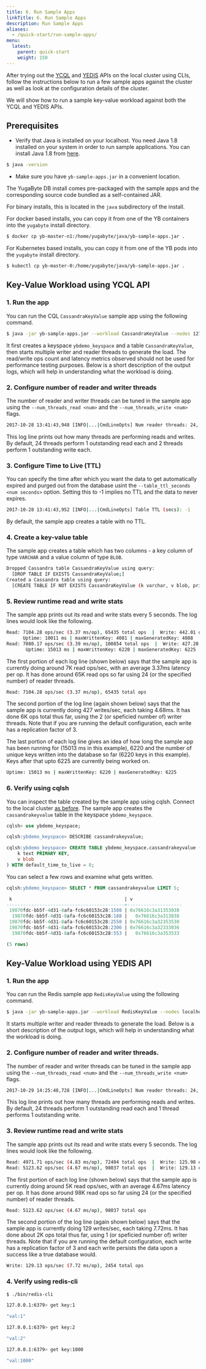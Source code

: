 ```yaml
---
title: 6. Run Sample Apps
linkTitle: 6. Run Sample Apps
description: Run Sample Apps
aliases:
  - /quick-start/run-sample-apps/
menu:
  latest:
    parent: quick-start
    weight: 150
---
```


After trying out the [YCQL](../test-cassandra/) and [YEDIS](../test-redis/) APIs on the local cluster using CLIs, follow the instructions below to run a few sample apps against the cluster as well as look at the configuration details of the cluster.

We will show how to run a sample key-value workload against both the YCQL and YEDIS APIs.

## Prerequisites

- Verify that Java is installed on your localhost. You need Java 1.8 installed on your system in order to run sample applications. You can install Java 1.8 from [here](http://www.oracle.com/technetwork/java/javase/downloads/jdk8-downloads-2133151.html).

```{.sh .copy .separator-dollar}
$ java -version
```

- Make sure you have `yb-sample-apps.jar` in a convenient location.

The YugaByte DB install comes pre-packaged with the sample apps and the corresponding source code bundled as a self-contained JAR. 

For binary installs, this is located in the `java` subdirectory of the install. 

For docker based installs, you can copy it from one of the YB containers into the `yugabyte` install directory.

```{.sh .copy .separator-dollar}
$ docker cp yb-master-n1:/home/yugabyte/java/yb-sample-apps.jar .
```

For Kubernetes based installs, you can copy it from one of the YB pods into the `yugabyte` install directory.

```{.sh .copy .separator-dollar}
$ kubectl cp yb-master-0:/home/yugabyte/java/yb-sample-apps.jar .
```


## Key-Value Workload using YCQL API

### 1. Run the app

You can run the CQL `CassandraKeyValue` sample app using the following command.

```{.sh .copy .separator-dollar}
$ java -jar yb-sample-apps.jar --workload CassandraKeyValue --nodes 127.0.0.1:9042
```

It first creates a keyspace `ybdemo_keyspace` and a table `CassandraKeyValue`, then starts multiple writer and reader threads to generate the load. The read/write ops count and latency metrics observed should not be used for performance testing purposes. Below is a short description of the output logs, which will help in understanding what the workload is doing.

### 2. Configure number of reader and writer threads

The number of reader and writer threads can be tuned in the sample app using the `--num_threads_read <num>` and the `--num_threads_write <num>` flags.

```sh
2017-10-28 13:41:43,948 [INFO|...|CmdLineOpts] Num reader threads: 24, num writer threads: 2
```

This log line prints out how many threads are performing reads and writes. By default, 24 threads perform 1 outstanding read each and 2 threads perform 1 outstanding write each.


### 3. Configure Time to Live (TTL)

You can specify the time after which you want the data to get automatically expired and purged out from the database usint the `--table_ttl_seconds <num seconds>` option. Setting this to -1 implies no TTL and the data to never expires.

```sh
2017-10-28 13:41:43,952 [INFO|...|CmdLineOpts] Table TTL (secs): -1
```

By default, the sample app creates a table with no TTL.

### 4. Create a key-value table

The sample app creates a table which has two columns - a key column of type `VARCHAR` and a value column of type `BLOB`.

```sh
Dropped Cassandra table CassandraKeyValue using query:
  [DROP TABLE IF EXISTS CassandraKeyValue;]
Created a Cassandra table using query:
  [CREATE TABLE IF NOT EXISTS CassandraKeyValue (k varchar, v blob, primary key (k));]
```

### 5. Review runtime read and write stats

The sample app prints out its read and write stats every 5 seconds. The log lines would look like the following.

```sh
Read: 7104.28 ops/sec (3.37 ms/op), 65435 total ops  |  Write: 442.01 ops/sec (4.52 ms/op), 4087 total ops  |
      Uptime: 10011 ms | maxWrittenKey: 4081 | maxGeneratedKey: 4088
Read: 7080.17 ops/sec (3.39 ms/op), 100854 total ops  |  Write: 427.20 ops/sec (4.68 ms/op), 6224 total ops  |
       Uptime: 15013 ms | maxWrittenKey: 6220 | maxGeneratedKey: 6225
```


The first portion of each log line (shown below) says that the sample app is currently doing around 7K read ops/sec, with an average 3.37ms latency per op. It has done around 65K read ops so far using 24 (or the specified number) of reader threads.

```sh
Read: 7104.28 ops/sec (3.37 ms/op), 65435 total ops
```

The second portion of the log line (again shown below) says that the sample app is currently doing 427 writes/sec, each taking 4.68ms. It has done 6K ops total thus far, using the 2 (or speficied number of) writer threads. Note that if you are running the default configuration, each write has a replication factor of 3.

The last portion of each log line gives an idea of how long the sample app has been running for (15013 ms in this example),  6220 and the number of unique keys written into the database so far (6220 keys in this example). Keys after that upto 6225 are currently being worked on.

```sh
Uptime: 15013 ms | maxWrittenKey: 6220 | maxGeneratedKey: 6225
```


### 6. Verify using cqlsh

You can inspect the table created by the sample app using cqlsh. Connect to the local cluster [as before](../test-cassandra/). The sample app creates the `cassandrakeyvalue` table in the keyspace `ybdemo_keyspace`.

```{.sql .copy .separator-gt}
cqlsh> use ybdemo_keyspace;
```
```{.sql .copy .separator-gt}
cqlsh:ybdemo_keyspace> DESCRIBE cassandrakeyvalue;
```
```sql
cqlsh:ybdemo_keyspace> CREATE TABLE ybdemo_keyspace.cassandrakeyvalue (
    k text PRIMARY KEY,
    v blob
) WITH default_time_to_live = 0;
```


You can select a few rows and examine what gets written.

```{.sql .copy .separator-gt}
cqlsh:ybdemo_keyspace> SELECT * FROM cassandrakeyvalue LIMIT 5;
```
```sql
 k                                         | v
-------------------------------------------+--------------------
 19870fdc-bb5f-4d31-8afa-fc6c60153c28:1508 | 0x76616c3a31353038
  19870fdc-bb5f-4d31-8afa-fc6c60153c28:188 |   0x76616c3a313838
 19870fdc-bb5f-4d31-8afa-fc6c60153c28:2550 | 0x76616c3a32353530
 19870fdc-bb5f-4d31-8afa-fc6c60153c28:2306 | 0x76616c3a32333036
  19870fdc-bb5f-4d31-8afa-fc6c60153c28:553 |   0x76616c3a353533

(5 rows)
```


## Key-Value Workload using YEDIS API

### 1. Run the app

You can run the Redis sample app `RedisKeyValue` using the following command.

```{.sh .copy .separator-dollar}
$ java -jar yb-sample-apps.jar --workload RedisKeyValue --nodes localhost:6379 --nouuid --num_threads_read 24 --num_threads_write 1
```


It starts multiple writer and reader threads to generate the load. Below is a short description of the output logs, which will help in understanding what the workload is doing.


### 2. Configure number of reader and writer threads.

The number of reader and writer threads can be tuned in the sample app using the `--num_threads_read <num>` and the `--num_threads_write <num>` flags.

```sh
2017-10-29 14:25:48,728 [INFO|...|CmdLineOpts] Num reader threads: 24, num writer threads: 1
```

This log line prints out how many threads are performing reads and writes. By default, 24 threads perform 1 outstanding read each and 1 thread performs 1 outstanding write.


### 3. Review runtime read and write stats

The sample app prints out its read and write stats every 5 seconds. The log lines would look like the following.

```sh
Read: 4971.71 ops/sec (4.83 ms/op), 72404 total ops  |  Write: 125.98 ops/sec (7.93 ms/op), 1808 total ops
Read: 5123.62 ops/sec (4.67 ms/op), 98037 total ops  |  Write: 129.13 ops/sec (7.72 ms/op), 2454 total ops
```


The first portion of each log line (shown below) says that the sample app is currently doing around 5K read ops/sec, with an average 4.67ms latency per op. It has done around 98K read ops so far using 24 (or the specified number) of reader threads.

```sh
Read: 5123.62 ops/sec (4.67 ms/op), 98037 total ops
```

The second portion of the log line (again shown below) says that the sample app is currently doing 129 writes/sec, each taking 7.72ms. It has done about 2K ops total thus far, using 1 (or speficied number of) writer threads. Note that if you are running the default configuration, each write has a replication factor of 3 and each write persists the data upon a success like a true database would.

```sh
Write: 129.13 ops/sec (7.72 ms/op), 2454 total ops
```

### 4. Verify using redis-cli

```{.sh .copy .separator-dollar}
$ ./bin/redis-cli
```
```{.sh .copy .separator-gt}
127.0.0.1:6379> get key:1  
```
```sh
"val:1"  
```
```{.sh .copy .separator-gt}
127.0.0.1:6379> get key:2  
```
```sh
"val:2"
```
```{.sh .copy .separator-gt}
127.0.0.1:6379> get key:1000 
```
```sh
"val:1000"  
```
